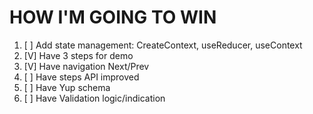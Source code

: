 # HOW I'M GOING TO WIN
1. [ ] Add state management: CreateContext, useReducer, useContext
2. [V] Have 3 steps for demo
3. [V] Have navigation Next/Prev
4. [ ] Have steps API improved
5. [ ] Have Yup schema
6. [ ] Have Validation logic/indication